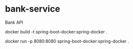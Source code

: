 # bank-service
Bank API 

docker build -t spring-boot-docker:spring-docker .

docker run -p 8080:8080 spring-boot-docker:spring-docker .

